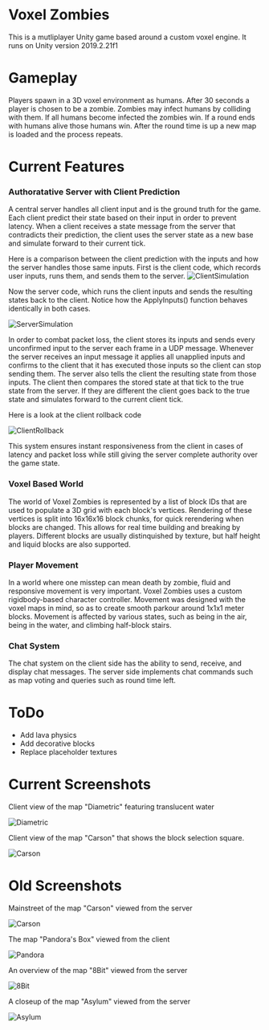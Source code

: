 # Voxel Zombies

This is a mutliplayer Unity game based around a custom voxel engine. It runs on Unity version 2019.2.21f1

# Gameplay

Players spawn in a 3D voxel environment as humans. After 30 seconds a player is chosen to be a zombie. Zombies may infect humans by colliding with them. If all humans become infected the zombies win. If a round ends with humans alive those humans win. After the round time is up a new map is loaded and the process repeats.

# Current Features

### Authoratative Server with Client Prediction

A central server handles all client input and is the ground truth for the game. Each client predict their state based on their input in order to prevent latency. When a client receives a state message from the server that contradicts their prediction, the client uses the server state as a new base and simulate forward to their current tick. 

Here is a comparison between the client prediction with the inputs and how the server handles those same inputs. First is the client code, which records user inputs, runs them, and sends them to the server. 
![ClientSimulation](/Screenshots/ClientSimulation.png)

Now the server code, which runs the client inputs and sends the resulting states back to the client. Notice how the ApplyInputs() function behaves identically in both cases.

![ServerSimulation](/Screenshots/ServerSimulation.png) 

In order to combat packet loss, the client stores its inputs and sends every unconfirmed input to the server each frame in a UDP message. Whenever the server receives an input message it applies all unapplied inputs and confirms to the client that it has executed those inputs so the client can stop sending them. The server also tells the client the resulting state from those inputs. The client then compares the stored state at that tick to the true state from the server. If they are different the client goes back to the true state and simulates forward to the current client tick. 

Here is a look at the client rollback code

![ClientRollback](/Screenshots/ClientRollback.png)

This system ensures instant responsiveness from the client in cases of latency and packet loss while still giving the server complete authority over the game state. 

### Voxel Based World

The world of Voxel Zombies is represented by a list of block IDs that are used to populate a 3D grid with each block's vertices. Rendering of these vertices is split into 16x16x16 block chunks,  for quick rerendering when blocks are changed. This allows for real time building and breaking by players. Different blocks are usually distinquished by texture, but half height and liquid blocks are also supported. 

### Player Movement

In a world where one misstep can mean death by zombie, fluid and responsive movement is very important. Voxel Zombies uses a custom rigidbody-based character controller. Movement was designed with the voxel maps in mind, so as to create smooth parkour around 1x1x1 meter blocks. Movement is affected by various states, such as being in the air, being in the water, and climbing half-block stairs.

### Chat System

The chat system on the client side has the ability to send, receive, and display chat messages. The server side implements chat commands such as map voting and queries such as round time left. 


# ToDo
* Add lava physics
* Add decorative blocks
* Replace placeholder textures

# Current Screenshots

Client view of the map "Diametric" featuring translucent water

![Diametric](/Screenshots/DiametricClient.png)

Client view of the map "Carson" that shows the block selection square. 

![Carson](/Screenshots/CarsonClient.png)

# Old Screenshots

Mainstreet of the map "Carson" viewed from the server

![Carson](/Screenshots/CarsonServer.png)


The map "Pandora's Box" viewed from the client

![Pandora](/Screenshots/PandoraClient.png)

An overview of the map "8Bit" viewed from the server

![8Bit](/Screenshots/8BitServer.png)

A closeup of the map "Asylum" viewed from the server

![Asylum](/Screenshots/AsylumServer.png)


